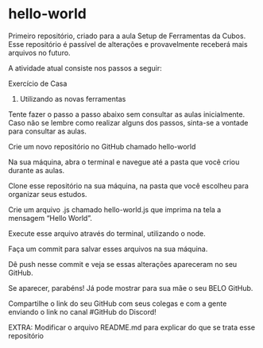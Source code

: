 # hello-world
Primeiro repositório, criado para a aula Setup de Ferramentas da Cubos.
Esse repositório é passível de alterações e provavelmente receberá mais arquivos no futuro.

A atividade atual consiste nos passos a seguir: 

Exercício de Casa
1. Utilizando as novas ferramentas

Tente fazer o passo a passo abaixo sem consultar as aulas inicialmente. Caso não se lembre como realizar alguns dos passos, sinta-se a vontade para consultar as aulas.

Crie um novo repositório no GitHub chamado hello-world

Na sua máquina, abra o terminal e navegue até a pasta que você criou durante as aulas.

Clone esse repositório na sua máquina, na pasta que você escolheu para organizar seus estudos.

Crie um arquivo .js chamado hello-world.js que imprima na tela a mensagem “Hello World”.

Execute esse arquivo através do terminal, utilizando o node.

Faça um commit para salvar esses arquivos na sua máquina.

Dê push nesse commit e veja se essas alterações apareceram no seu GitHub.

Se aparecer, parabéns! Já pode mostrar para sua mãe o seu BELO GitHub.

Compartilhe o link do seu GitHub com seus colegas e com a gente enviando o link no canal #GitHub do Discord!

EXTRA: Modificar o arquivo README.md para explicar do que se trata esse repositório